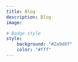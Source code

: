 ```yaml
---
title: Blog
description: Blog
image:

# Badge style
style:
    background: "#2a9d8f"
    color: "#fff"
---
```

